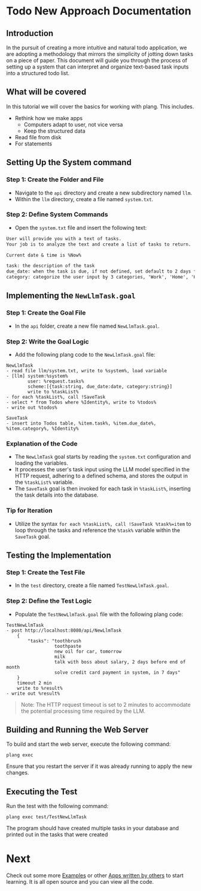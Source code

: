 ﻿# Todo New Approach Documentation

## Introduction

In the pursuit of creating a more intuitive and natural todo application, we are adopting a methodology that mirrors the simplicity of jotting down tasks on a piece of paper. This document will guide you through the process of setting up a system that can interpret and organize text-based task inputs into a structured todo list.

## What will be covered
In this tutorial we will cover the basics for working with plang. This includes.

- Rethink how we make apps
    - Computers adapt to user, not vice versa
    - Keep the structured data
- Read file from disk
- For statements


## Setting Up the System command

### Step 1: Create the Folder and File

- Navigate to the `api` directory and create a new subdirectory named `llm`.
- Within the `llm` directory, create a file named `system.txt`.

### Step 2: Define System Commands

- Open the `system.txt` file and insert the following text:

```txt
User will provide you with a text of tasks. 
Your job is to analyze the text and create a list of tasks to return.

Current date & time is %Now%

task: the description of the task
due_date: when the task is due, if not defined, set default to 2 days from now
category: categorize the user input by 3 categories, 'Work', 'Home', 'Hobby'
```

## Implementing the `NewLlmTask.goal`

### Step 1: Create the Goal File

- In the `api` folder, create a new file named `NewLlmTask.goal`.

### Step 2: Write the Goal Logic

- Add the following plang code to the `NewLlmTask.goal` file:

```plang
NewLlmTask
- read file llm/system.txt, write to %system%, load variable
- [llm] system:%system%
        user: %request.tasks%
        scheme:[{task:string, due_date:date, category:string}]
        write to %taskList%
- for each %taskList%, call !SaveTask
- select * from Todos where %Identity%, write to %todos%
- write out %todos%

SaveTask
- insert into Todos table, %item.task%, %item.due_date%, %item.category%, %Identity%
```

### Explanation of the Code

- The `NewLlmTask` goal starts by reading the `system.txt` configuration and loading the variables.
- It processes the user's task input using the LLM model specified in the HTTP request, adhering to a defined schema, and stores the output in the `%taskList%` variable.
- The `SaveTask` goal is then invoked for each task in `%taskList%`, inserting the task details into the database.

### Tip for Iteration

- Utilize the syntax `for each %taskList%, call !SaveTask %task%=item` to loop through the tasks and reference the `%task%` variable within the `SaveTask` goal.

## Testing the Implementation

### Step 1: Create the Test File

- In the `test` directory, create a file named `TestNewLlmTask.goal`.

### Step 2: Define the Test Logic

- Populate the `TestNewLlmTask.goal` file with the following plang code:

```plang
TestNewLlmTask
- post http://localhost:8080/api/NewLlmTask
    {
        "tasks": "toothbrush
                  toothpaste
                  new oil for car, tomorrow
                  milk
                  talk with boss about salary, 2 days before end of month
                  solve credit card payment in system, in 7 days"
    }
    timeout 2 min
    write to %result%
- write out %result%
```

> Note: The HTTP request timeout is set to 2 minutes to accommodate the potential processing time required by the LLM.

## Building and Running the Web Server

To build and start the web server, execute the following command:

```plang
plang exec
```

Ensure that you restart the server if it was already running to apply the new changes.

## Executing the Test

Run the test with the following command:

```plang
plang exec test/TestNewLlmTask
```

The program should have created multiple tasks in your database and printed out in the tasks that were created

# Next

Check out some more [Examples](https://github.com/PLangHQ/plang/tree/main/Tests) or other [Apps written by others](https://github.com/PLangHQ/apps) to start learning. It is all open source and you can view all the code.
